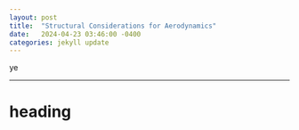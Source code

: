 ```yaml
---
layout: post
title:  "Structural Considerations for Aerodynamics"
date:   2024-04-23 03:46:00 -0400
categories: jekyll update
---
```

ye

---
# heading